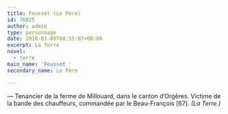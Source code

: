 ```yaml
---
title: Fousset (Le Père)
id: 76825
author: admin
type: personnage
date: 2010-03-08T08:55:07+00:00
excerpt: La Terre
novel:
  - terre
main_name: 'Fousset '
secondary_name: Le Père

---
```

— Tenancier de la ferme de Millouard, dans le canton d&rsquo;Orgères. Victime de la bande des chauffeurs, commandée par le Beau-François [67]. _(La Terre.)_
